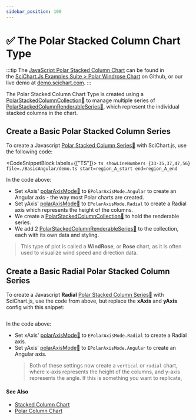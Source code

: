 ```yaml
---
sidebar_position: 100
---
```


# ✅ The Polar Stacked Column Chart Type

:::tip
The [JavaScript Polar Stacked Column Chart](http://stagingdemo2.scichart.com/demo/javascript/polar-stacked-column-chart) can be found in the [SciChart.Js Examples Suite > Polar Windrose Chart](https://github.com/ABTSoftware/SciChart.JS.Examples/blob/release_v4.0/Examples/src/components/Examples/Charts2D/PolarCharts/PolarWindroseColumnChart) on Github, or our live demo at [demo.scichart.com](http://stagingdemo2.scichart.com/demo/react/polar-windrose-column-chart).
:::

<ChartFromSciChartDemo 
    src="http://stagingdemo2.scichart.com/demo/iframe/polar-windrose-column-chart"
    title="Polar Stacked Column Series Chart"
/>

The Polar Stacked Column Chart Type is created using a [PolarStackedColumnCollection:blue_book:](https://www.scichart.com/documentation/js/v4/typedoc/classes/polarstackedcolumncollection.html) to manage multiple series of [PolarStackedColumnRenderableSeries:blue_book:](https://www.scichart.com/documentation/js/v4/typedoc/classes/polarstackedcolumnrenderableseries.html), which represent the individual stacked columns in the chart.


## Create a Basic Polar Stacked Column Series

To create a Javascript [Polar Stacked Column Series:blue_book:](https://www.scichart.com/documentation/js/v4/typedoc/classes/polarstackedcolumnrenderableseries.html) with SciChart.js, use the following code:

<CodeSnippetBlock labels={["TS"]}>
    ```ts showLineNumbers {33-35,37,47,56} file=./BasicAngular/demo.ts start=region_A_start end=region_A_end
    ```
</CodeSnippetBlock>

<LiveDocSnippet name="./BasicAngular/demo" />

In the code above:

- Set xAxis' [polarAxisMode:blue_book:](https://www.scichart.com/documentation/js/v4/typedoc/classes/polaraxisbase.html#polarmode) to `EPolarAxisMode.Angular` to create an Angular axis - the way most Polar charts are created.
- Set yAxis' [polarAxisMode:blue_book:](https://www.scichart.com/documentation/js/v4/typedoc/classes/polaraxisbase.html#polarmode) to `EPolarAxisMode.Radial` to create a Radial axis which represents the height of the columns.
- We create a [PolarStackedColumnCollection:blue_book:](https://www.scichart.com/documentation/js/v4/typedoc/classes/polarstackedcolumncollection.html) to hold the renderable series.
- We add 2 [PolarStackedColumnRenderableSeries:blue_book:](https://www.scichart.com/documentation/js/v4/typedoc/classes/polarstackedcolumnrenderableseries.html) to the collection, each with its own data and styling.

> This type of plot is called a **WindRose**, or **Rose** chart, as it is often used to visualize wind speed and direction data.

## Create a Basic **Radial** Polar Stacked Column Series

To create a Javascript **Radial** [Polar Stacked Column Series:blue_book:](https://www.scichart.com/documentation/js/v4/typedoc/classes/polarstackedcolumnrenderableseries.html) with SciChart.js, use the code from above, but replace the **xAxis** and **yAxis** config with this snippet:

```ts showLineNumbers {2,9} file=./BasicRadial/demo.js start=region_A_start end=region_A_end
```

<LiveDocSnippet name="./BasicRadial/demo" />

In the code above:

- Set xAxis' [polarAxisMode:blue_book:](https://www.scichart.com/documentation/js/v4/typedoc/classes/polaraxisbase.html#polarmode) to `EPolarAxisMode.Radial` to create a Radial axis.
- Set yAxis' [polarAxisMode:blue_book:](https://www.scichart.com/documentation/js/v4/typedoc/classes/polaraxisbase.html#polarmode) to `EPolarAxisMode.Angular` to create an Angular axis.
    > Both of these settings now create a `vertical` or `radial` chart, where x-axis represents the height of the columns, and y-axis represents the angle. If this is something you want to replicate, 

#### See Also

* [Stacked Column Chart](/docs/2d-charts/chart-types/stacked-column-renderable-series)
* [Polar Column Chart](/docs/2d-charts/chart-types/polar-column-renderable-series)